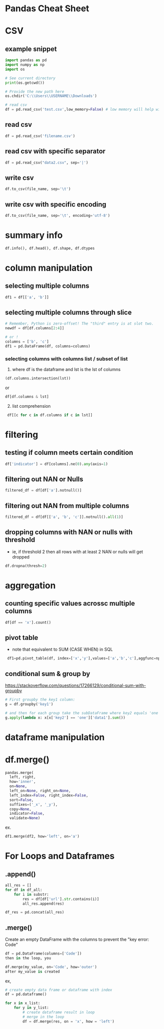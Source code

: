 # Pandas Cheat Sheet

# CSV

## example snippet
```python
import pandas as pd
import numpy as np
import os

# See current directory
print(os.getcwd())

# Provide the new path here
os.chdir('C:\\Users\\USERNAME\\Downloads')  

# read csv 
df = pd.read_csv('test.csv',low_memory=False) # low memory will help with super large dataframes and datatype conversion errors 
```
## read csv
```python
df = pd.read_csv('filename.csv')
```
## read csv with specific separator
```python
df = pd.read_csv("data2.csv", sep='|')
```
## write csv
```python
df.to_csv(file_name, sep='\t')
```
## write csv with specific encoding 
```python
df.to_csv(file_name, sep='\t', encoding='utf-8')
```
# summary info

```python
df.info(), df.head(), df.shape, df.dtypes
```

# column manipulation 

## selecting multiple columns
```python
df1 = df[['a', 'b']]
```
## selecting multiple columns through slice 
```python
# Remember, Python is zero-offset! The "third" entry is at slot two.
newdf = df[df.columns[2:4]]

# or ! 
columns = ['b', 'c']
df1 = pd.DataFrame(df, columns=columns)
```
### selecting columns with columns list / subset of list 
1. where df is the dataframe and lst is the lst of columns 
```python
(df.columns.intersection(lst))
```
or 
```python
df[df.columns & lst]
```
2. list comprehension

```python
 df[[c for c in df.columns if c in lst]]
```

# filtering

## testing if column meets certain condition
```python
df['indicator'] = df[columns].ne(0).any(axis=1)
```
## filtering out NAN or Nulls
```python
filtered_df = df[df['a'].notnull()]
```
## filtering out NAN from multiple columns
```python
filtered_df = df[df[['a', 'b', 'c']].notnull().all(1)]
```
## dropping columns with NAN or nulls with threshold
- ie, if threshold 2 then all rows with at least 2 NAN or nulls will get dropped 
```python
df.dropna(thresh=2)
```

# aggregation 

## counting specific values acrossc multiple columns

```python
df[df == 'x'].count()
```

## pivot table
- note that equivalent to SUM (CASE WHEN) in SQL 
```python
 df1=pd.pivot_table(df, index=['x','y'],values=['a','b','c'],aggfunc=np.sum)
```

## conditional sum & group by 
https://stackoverflow.com/questions/17266129/conditional-sum-with-groupby

```python
# First groupby the key1 column:
g = df.groupby('key1')

# and then for each group take the subDataFrame where key2 equals 'one' and sum the data1 column:
g.apply(lambda x: x[x['key2'] == 'one']['data1'].sum())
```

# dataframe manipulation
# df.merge()

```python
pandas.merge(
  left, right,
  how='inner',
  on=None,
  left_on=None, right_on=None,
  left_index=False, right_index=False,
  sort=False,
  suffixes=('_x', '_y'),
  copy=None,
  indicator=False,
  validate=None)
```
ex.
```python
df1.merge(df2, how='left', on='a')
```

# For Loops and Dataframes 

## .append()

```python
all_res = []
for df in df_all:
    for i in substr:
        res = df[df['url'].str.contains(i)]
        all_res.append(res)

df_res = pd.concat(all_res)
```

## .merge()

Create an empty DataFrame with the columns to prevent the "key error: Code"
```python
df = pd.DataFrame(columns=['Code']) 
then in the loop, you

df.merge(my_value, on='Code', how='outer') 
after my_value is created
```
ex, 
```python
# create empty data frame or dataframe with index 
df = pd.dataframe()

for x in x_list:
    for y in y_list:
        # create dataframe result in loop
        # merge in the loop
        df = df.merge(res, on = 'x', how = 'left')
```
